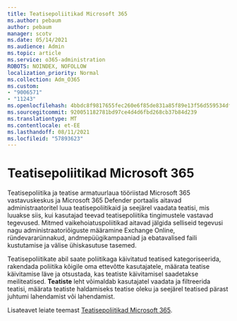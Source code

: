```yaml
---
title: Teatisepoliitikad Microsoft 365
ms.author: pebaum
author: pebaum
manager: scotv
ms.date: 05/14/2021
ms.audience: Admin
ms.topic: article
ms.service: o365-administration
ROBOTS: NOINDEX, NOFOLLOW
localization_priority: Normal
ms.collection: Adm_O365
ms.custom:
- "9006571"
- "11243"
ms.openlocfilehash: 4bbdc8f9817655fec260e6f85de831a85f89e13f56d559534df68f79c5bed9a2
ms.sourcegitcommit: 920051182781bd97ce4d4d6fbd268cb37b84d239
ms.translationtype: MT
ms.contentlocale: et-EE
ms.lasthandoff: 08/11/2021
ms.locfileid: "57893623"
---
```

# <a name="alert-policies-in-microsoft-365"></a>Teatisepoliitikad Microsoft 365

Teatisepoliitika ja teatise armatuurlaua tööriistad Microsoft 365 vastavuskeskus ja Microsoft 365 Defender portaalis aitavad administraatoritel luua teatisepoliitikaid ja seejärel vaadata teatisi, mis luuakse siis, kui kasutajad teevad teatisepoliitika tingimustele vastavad tegevused. Mitmed vaikehoiatuspoliitikad aitavad jälgida selliseid tegevusi nagu administraatoriõiguste määramine Exchange Online, ründevararünnakud, andmepüügikampaaniad ja ebatavalised faili kustutamise ja välise ühiskasutuse tasemed.

Teatisepoliitikate abil saate poliitikaga käivitatud teatised kategoriseerida, rakendada poliitika kõigile oma ettevõtte kasutajatele, määrata teatise käivitamise läve ja otsustada, kas teatiste käivitamisel saadetakse meiliteatised. **Teatiste** leht võimaldab kasutajatel vaadata ja filtreerida teatisi, määrata teatiste haldamiseks teatise oleku ja seejärel teatised pärast juhtumi lahendamist või lahendamist.

Lisateavet leiate teemast [Teatisepoliitikad Microsoft 365](https://docs.microsoft.com/microsoft-365/compliance/alert-policies).
